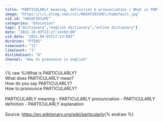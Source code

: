 ```yaml
---
title: "PARTICULARLY meaning, definition & pronunciation | What is PARTICULARLY? | How to say PARTICULARLY"
image: "https:\/\/i.ytimg.com\/vi\/HOGXFZ03zMI\/hqdefault.jpg"
vid_id: "HOGXFZ03zMI"
categories: "Education"
tags: ["dictionary","english dictionary","online dictionary"]
date: "2021-10-03T23:27:14+03:00"
vid_date: "2021-09-03T17:13:09Z"
duration: "PT50S"
viewcount: "11"
likeCount: "1"
dislikeCount: "0"
channel: "How to pronounce in english"
---
```

{% raw %}What is PARTICULARLY?<br />What does PARTICULARLY mean?<br />How do you say PARTICULARLY?<br />How to pronounce PARTICULARLY?<br /><br />PARTICULARLY meaning - PARTICULARLY pronunciation - PARTICULARLY definition - PARTICULARLY explanation<br /><br />Source: <a rel="nofollow" target="blank" href="https://en.wiktionary.org/wiki/particularly">https://en.wiktionary.org/wiki/particularly</a>{% endraw %}
